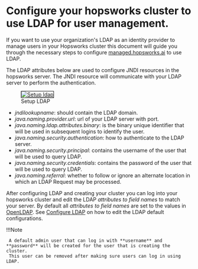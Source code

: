 # Configure your hopsworks cluster to use LDAP for user management.

If you want to use your organization's LDAP as an identity provider to manage users in your Hopsworks cluster this document
will guide you through the necessary steps to configure [managed.hopsworks.ai](https://managed.hopsworks.ai) to use LDAP.

The LDAP attributes below are used to configure JNDI resources in the hopsworks server. 
The JNDI resource will communicate with your LDAP server to perform the authentication.
<p align="center">
  <figure>
    <a  href="../../../../assets/images/setup_installation/managed/common/sso/ldap.png">
      <img style="border: 1px solid #000" src="../../../../assets/images/setup_installation/managed/common/sso/ldap.png" alt="Setup ldap">
    </a>
    <figcaption>Setup LDAP</figcaption>
  </figure>
</p>

- _jndilookupname_: should contain the LDAP domain.
- _java.naming.provider.url_: url of your LDAP server with port.
- _java.naming.ldap.attributes.binary_: is the binary unique identifier that will be used in subsequent logins to identify the user.
- _java.naming.security.authentication_: how to authenticate to the LDAP server.
- _java.naming.security.principal_: contains the username of the user that will be used to query LDAP.
- _java.naming.security.credentials_: contains the password of the user that will be used to query LDAP.
- _java.naming.referral_: whether to follow or ignore an alternate location in which an LDAP Request may be processed.

After configuring LDAP and creating your cluster you can log into your hopsworks cluster and edit the LDAP _attributes to field names_ to match
your server. By default all _attributes to field names_ are set to the values in [OpenLDAP](https://www.openldap.org/). 
See [Configure LDAP](https://docs.hopsworks.ai/hopsworks/latest/admin/ldap/configure-ldap/) on how to edit the LDAP default configurations.


!!!Note

     A default admin user that can log in with **username** and **password** will be created for the user that is creating the cluster. 
     This user can be removed after making sure users can log in using LDAP. 